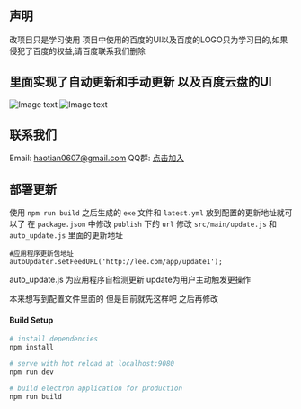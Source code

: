 ## 声明
改项目只是学习使用 项目中使用的百度的UI以及百度的LOGO只为学习目的,如果侵犯了百度的权益,请百度联系我们删除

## 里面实现了自动更新和手动更新 以及百度云盘的UI
![Image text](https://segmentfault.com/img/bVbh9nA)
![Image text](https://segmentfault.com/img/bVbh9no)
## 联系我们
Email: haotian0607@gmail.com
QQ群: [点击加入](https://shang.qq.com/wpa/qunwpa?idkey=68670d406ff42150f78000829448ebf700c3a92617025155f9864366c3d04654)

## 部署更新
使用 `npm run build` 之后生成的 `exe` 文件和 `latest.yml` 放到配置的更新地址就可以了
在 `package.json` 中修改 `publish` 下的 `url`
修改 `src/main/update.js` 和 `auto_update.js` 里面的更新地址

```
#应用程序更新包地址
autoUpdater.setFeedURL('http://lee.com/app/update1');
```

auto_update.js 为应用程序自检测更新
update为用户主动触发更操作

本来想写到配置文件里面的 但是目前就先这样吧 之后再修改


#### Build Setup

``` bash
# install dependencies
npm install

# serve with hot reload at localhost:9080
npm run dev

# build electron application for production
npm run build


```
